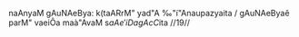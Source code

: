 naAnyaM gAuNAeBya: k(taARrM" yad"A ‰"í"Anaupazyaita /
gAuNAeByaê parM" vaeiÔa maà"AvaM s$aAe'iDagAcC$ita //19//